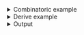 <details><summary>Combinatoric example</summary>

```no_run
#[derive(Debug, Clone)]
pub struct Options {
    verbose: bool,
    binary: String,
    args: Vec<String>,
}

pub fn options() -> OptionParser<Options> {
    let verbose = short('v')
        .long("verbose")
        .help("Produce detailed report")
        .switch();
    let binary = long("bin").help("Binary to execute").argument("BIN");
    let args = positional("ARG")
        .help("Arguments for the binary")
        .strict()
        .many();
    construct!(Options {
        verbose,
        binary,
        args
    })
    .to_options()
}
```

</details>
<details><summary>Derive example</summary>

```no_run
#[derive(Debug, Clone, Bpaf)]
#[bpaf(options)]
pub struct Options {
    #[bpaf(short, long)]
    /// Produce detailed report
    verbose: bool,
    #[bpaf(long("bin"), argument("BIN"))]
    /// Binary to execute
    binary: String,
    #[bpaf(positional("ARG"), strict, many)]
    /// Arguments for the binary
    args: Vec<String>,
}
```

</details>
<details><summary>Output</summary>

Usage line for a cargo-run like app that takes an app name and possibly many strictly
positional child arguments can look like this:


<div class='bpaf-doc'>
$ app --help<br>
<p><b>Usage</b>: <tt><b>app</b></tt> [<tt><b>-v</b></tt>] <tt><b>--bin</b></tt>=<tt><i>BIN</i></tt> [<tt><b>-- </b><i>ARG</i></tt>]...</p><p><div>
<b>Available positional items:</b></div><dl><dt><tt><i>ARG</i></tt></dt>
<dd>Arguments for the binary</dd>
</dl>
</p><p><div>
<b>Available options:</b></div><dl><dt><tt><b>-v</b></tt>, <tt><b>--verbose</b></tt></dt>
<dd>Produce detailed report</dd>
<dt><tt><b>    --bin</b></tt>=<tt><i>BIN</i></tt></dt>
<dd>Binary to execute</dd>
<dt><tt><b>-h</b></tt>, <tt><b>--help</b></tt></dt>
<dd>Prints help information</dd>
</dl>
</p>
<style>
div.bpaf-doc {
    padding: 14px;
    background-color:var(--code-block-background-color);
    font-family: mono;
    margin-bottom: 0.75em;
}
div.bpaf-doc dt { margin-left: 1em; }
div.bpaf-doc dd { margin-left: 3em; }
div.bpaf-doc dl { margin-top: 0; padding-left: 1em; }
div.bpaf-doc  { padding-left: 1em; }
</style>
</div>


Here any argument passed before double dash goes to the parser itself


<div class='bpaf-doc'>
$ app --bin dd --verbose<br>
Options { verbose: true, binary: "dd", args: [] }
</div>


Anything after it - collected into strict arguments


<div class='bpaf-doc'>
$ app --bin dd -- --verbose<br>
Options { verbose: false, binary: "dd", args: ["--verbose"] }
</div>

</details>